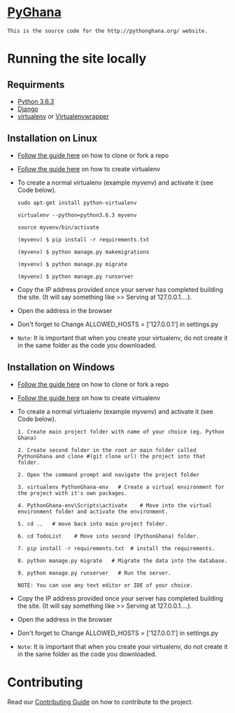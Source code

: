 # [PyGhana](http://pythonghana.org/)

    This is the source code for the http://pythonghana.org/ website.

# Running the site locally

## Requirments

* [Python 3.6.3](https://python.org)
* [Django ](https://www.djangoproject.com/)
* [virtualenv](https://virtualenv.pypa.io/en/stable/) or [Virtualenvwrapper](https://virtualenvwrapper.readthedocs.io)

## Installation on Linux

* [Follow the guide here](https://help.github.com/articles/fork-a-repo) on how to clone or fork a repo
* [Follow the guide here](http://simononsoftware.com/virtualenv-tutorial/) on how to create virtualenv

* To create a normal virtualenv (example _myvenv_) and activate it (see Code below).

  ```
  sudo apt-get install python-virtualenv
  
  virtualenv --python=python3.6.3 myvenv
  
  source myvenv/bin/activate

  (myvenv) $ pip install -r requirements.txt

  (myvenv) $ python manage.py makemigrations

  (myvenv) $ python manage.py migrate

  (myvenv) $ python manage.py runserver
  ```
* Copy the IP address provided once your server has completed building the site. (It will say something like >> Serving at 127.0.0.1....).
* Open the address in the browser
* Don't forget to Change ALLOWED_HOSTS = ['127.0.0.1'] in settings.py
* `Note`: It is important that when you create your virtualenv, do not create it in the same folder as the code you downloaded.


## Installation on Windows

* [Follow the guide here](https://help.github.com/articles/fork-a-repo) on how to clone or fork a repo
* [Follow the guide here](http://pymote.readthedocs.io/en/latest/install/windows_virtualenv.html) on how to create virtualenv

* To create a normal virtualenv (example _myvenv_) and activate it (see Code below).

  ```
  1. Create main project folder with name of your choice (eg. Python Ghana)
  
  2. Create second folder in the root or main folder called PythonGhana and clone #(git clone url) the project into that folder.
  
  2. Open the command prompt and navigate the project folder
  
  3. virtualenv PythonGhana-env   # Create a virtual environment for the project with it's own packages.
  
  4. PythonGhana-env\Scripts\activate    # Move into the virtual environment folder and activate the environment.
  
  5. cd ..   # move back into main project folder.
  
  6. cd TodoList    # Move into second (PythonGhana) folder.
  
  7. pip install -r requirements.txt  # install the requirements.

  8. python manage.py migrate   # Migrate the data into the database.

  9. python manage.py runserver   # Run the server.
  
  NOTE: You can use any text editor or IDE of your choice. 
  ```
* Copy the IP address provided once your server has completed building the site. (It will say something like >> Serving at 127.0.0.1....).
* Open the address in the browser
* Don't forget to Change ALLOWED_HOSTS = ['127.0.0.1'] in settings.py
* `Note`: It is important that when you create your virtualenv, do not create it in the same folder as the code you downloaded.


# Contributing

Read our [Contributing Guide](./CONTRIBUTING.md) on how to contribute to the project.
